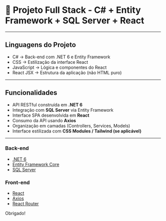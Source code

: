 # 📌 Projeto Full Stack - C# + Entity Framework + SQL Server + React

---

## Linguagens do Projeto

- C# → Back-end com .NET 6 e Entity Framework  
- CSS → Estilização da interface React  
- JavaScript → Lógica e componentes do React  
- React JSX → Estrutura da aplicação (não HTML puro)  

---

## Funcionalidades

- API RESTful construída em **.NET 6**  
- Integração com **SQL Server** via Entity Framework  
- Interface SPA desenvolvida em **React**  
- Consumo da API usando **Axios**  
- Organização em camadas (Controllers, Services, Models)  
- Interface estilizada com **CSS Modules / Tailwind (se aplicável)**  

---

### Back-end
- [.NET 6](https://dotnet.microsoft.com/en-us/)  
- [Entity Framework Core](https://learn.microsoft.com/en-us/ef/core/)  
- [SQL Server](https://www.microsoft.com/sql-server)  

### Front-end
- [React](https://react.dev/)  
- [Axios](https://axios-http.com/)  
- [React Router](https://reactrouter.com/)  

Obrigado!

